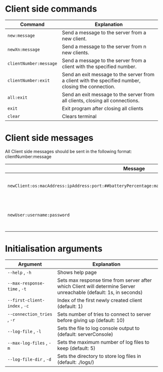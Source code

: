 # Client side commands

| Command                | Explanation                                                                                         |
|------------------------|-----------------------------------------------------------------------------------------------------|
| `new:message`          | Send a message to the server from a new client.                                                     |
| `newXn:message`        | Send a message to the server from n new clients.                                                    |
| `clientNumber:message` | Send a message to the server from a client with the specified number.                               |
| `clientNumber:exit`    | Send an exit message to the server from a client with the specified number, closing the connection. |
| `all:exit`             | Send an exit message to the server from all clients, closing all connections.                       |
| `exit`                 | Exit program after closing all clients                                                              |
| `clear`                | Clears terminal                                                                                     |

# Client side messages
All Client side messages should be sent in the following format: clientNumber:message

| Message                                                                                                  | Explanation                                |
|----------------------------------------------------------------------------------------------------------|--------------------------------------------|
| `newClient:os:macAddress:ipAddress:port:##batteryPercentage:manufacturer:modelNumber##:username:message` | Sending Client info on connection          |
| `newUser:username:password`                                                                              | Sending new user to add to server database |

# Initialisation arguments

| Argument                      | Explanation                                                                                                       |
|-------------------------------|-------------------------------------------------------------------------------------------------------------------|
| `--help` , `-h`               | Shows help page                                                                                                   |
| `--max-response-time` , `-t`  | Sets max response time from server after which Client will determine Server unreachable (default: 1s, in seconds) |
| `--first-client-index` , `-c` | Index of the first newly created client (default: 1)                                                              |
| `--connection_tries` , `-r`   | Sets number of tries to connect to server before giving up (default: 10)                                          |
| `--log-file` , `-l`     | Sets the file to log console output to (default: serverConsole)                |
| `--max-log-files` , `-m`| Sets the maximum number of log files to keep (default: 5)                      |
| `--log-file-dir` , `-d` | Sets the directory to store log files in (default: ./logs/)                    |